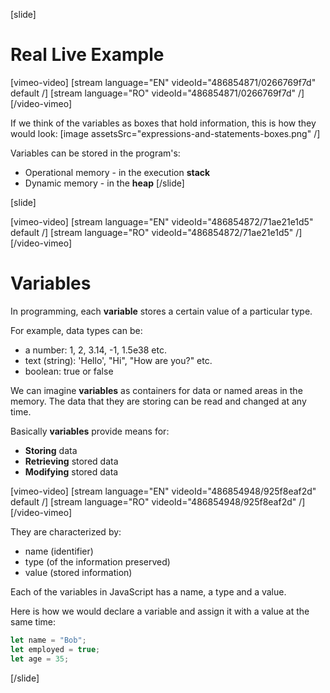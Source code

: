 [slide]
# Real Live Example

[vimeo-video]
[stream language="EN" videoId="486854871/0266769f7d" default /]
[stream language="RO" videoId="486854871/0266769f7d"  /]
[/video-vimeo]

If we think of the variables as boxes that hold information, this is how they would look:
[image assetsSrc="expressions-and-statements-boxes.png" /]

Variables can be stored in the program's:
  * Operational memory - in the execution **stack**
  * Dynamic memory - in the **heap**
[/slide]


[slide]

[vimeo-video]
[stream language="EN" videoId="486854872/71ae21e1d5" default /]
[stream language="RO" videoId="486854872/71ae21e1d5"  /]
[/video-vimeo]

# Variables
In programming, each **variable** stores a certain value of a particular type. 

For example, data types can be: 
* a number: 1, 2, 3.14, -1, 1.5e38 etc.
* text (string): 'Hello', "Hi", "How are you?" etc.
* boolean: true or false

We can imagine **variables** as containers for data or named areas in the memory. The data that they are storing can be read and changed at any time.

Basically **variables** provide means for:
  * **Storing** data
  * **Retrieving** stored data
  * **Modifying** stored data
  
[vimeo-video]
[stream language="EN" videoId="486854948/925f8eaf2d" default /]
[stream language="RO" videoId="486854948/925f8eaf2d"  /]
[/video-vimeo]

They are characterized by:
  * name (identifier)
  * type (of the information preserved)
  * value (stored information)

Each of the variables in JavaScript has a name, a type and a value. 

Here is how we would declare a variable and assign it with a value at the same time:
```js
let name = "Bob";
let employed = true;
let age = 35;
```
[/slide]

